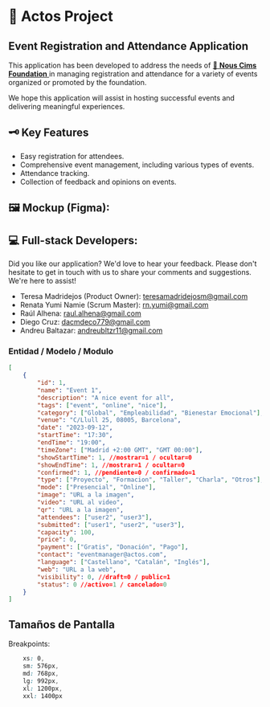 # 📅 Actos Project

## Event Registration and Attendance Application

This application has been developed to address the needs of <a href='https://www.nouscims.com/' target='_blank'>🔗 **Nous Cims Foundation** </a> in managing registration and attendance for a variety of events organized or promoted by the foundation.

We hope this application will assist in hosting successful events and delivering meaningful experiences.

## 🗝️ Key Features
- Easy registration for attendees.
- Comprehensive event management, including various types of events.
- Attendance tracking.
- Collection of feedback and opinions on events.

## 🖼️ Mockup (Figma):

## 💻 Full-stack Developers:
Did you like our application? We'd love to hear your feedback. Please don't hesitate to get in touch with us to share your comments and suggestions. We're here to assist!

- Teresa Madridejos (Product Owner): teresamadridejosm@gmail.com
- Renata Yumi Namie (Scrum Master): rn.yumi@gmail.com
- Raúl Alhena: raul.alhena@gmail.com
- Diego Cruz: dacmdeco779@gmail.com
- Andreu Baltazar: andreubltzr11@gmail.com

### Entidad / Modelo / Modulo

```JSON
[
    {
        "id": 1,
        "name": "Event 1",
        "description": "A nice event for all",
        "tags": ["event", "online", "nice"],
        "category": ["Global", "Empleabilidad", "Bienestar Emocional"],
        "venue": "C/Llull 25, 08005, Barcelona",
        "date": "2023-09-12",
        "startTime": "17:30",
        "endTime": "19:00",
        "timeZone": ["Madrid +2:00 GMT", "GMT 00:00"],
        "showStartTime": 1, //mostrar=1 / ocultar=0
        "showEndTime": 1, //mostrar=1 / ocultar=0
        "confirmed": 1, //pendiente=0 / confirmado=1
        "type": ["Proyecto", "Formacion", "Taller", "Charla", "Otros"],
        "mode": ["Presencial", "Online"],
        "image": "URL a la imagen",
        "video": "URL al video",
        "qr": "URL a la imagen",
        "attendees": ["user2", "user3"],
        "submitted": ["user1", "user2", "user3"],
        "capacity": 100,
        "price": 0,
        "payment": ["Gratis", "Donación", "Pago"],
        "contact": "eventmanager@actos.com",
        "language": ["Castellano", "Catalán", "Inglés"],
        "web": "URL a la web",
        "visibility": 0, //draft=0 / public=1
        "status": 0 //activo=1 / cancelado=0 
    }
]
```

## Tamaños de Pantalla

Breakpoints:
```CSS
    xs: 0,
    sm: 576px,
    md: 768px,
    lg: 992px,
    xl: 1200px,
    xxl: 1400px
```
  